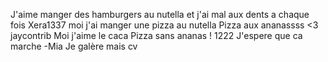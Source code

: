 J'aime manger des hamburgers au nutella et 
j'ai mal aux dents a chaque fois
Xera1337
moi j'ai manger une pizza au nutella
Pizza aux ananassss <3
jaycontrib
Moi j'aime le caca
Pizza sans ananas !
1222 J'espere que ca marche -Mia
Je galère mais cv
